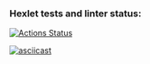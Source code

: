 ### Hexlet tests and linter status:
[![Actions Status](https://github.com/Gamilkarr/python-project-lvl2/workflows/hexlet-check/badge.svg)](https://github.com/Gamilkarr/python-project-lvl2/actions)

[![asciicast](https://asciinema.org/a/IINwPPOolnqGmPSoAy3Esri8b.svg)](https://asciinema.org/a/IINwPPOolnqGmPSoAy3Esri8b)